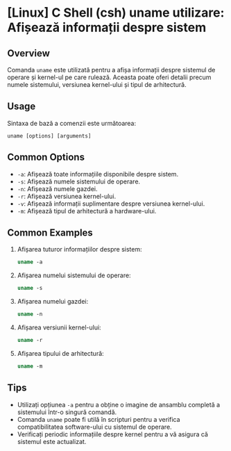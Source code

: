 # [Linux] C Shell (csh) uname utilizare: Afișează informații despre sistem

## Overview
Comanda `uname` este utilizată pentru a afișa informații despre sistemul de operare și kernel-ul pe care rulează. Aceasta poate oferi detalii precum numele sistemului, versiunea kernel-ului și tipul de arhitectură.

## Usage
Sintaxa de bază a comenzii este următoarea:
```
uname [options] [arguments]
```

## Common Options
- `-a`: Afișează toate informațiile disponibile despre sistem.
- `-s`: Afișează numele sistemului de operare.
- `-n`: Afișează numele gazdei.
- `-r`: Afișează versiunea kernel-ului.
- `-v`: Afișează informații suplimentare despre versiunea kernel-ului.
- `-m`: Afișează tipul de arhitectură a hardware-ului.

## Common Examples
1. Afișarea tuturor informațiilor despre sistem:
   ```csh
   uname -a
   ```

2. Afișarea numelui sistemului de operare:
   ```csh
   uname -s
   ```

3. Afișarea numelui gazdei:
   ```csh
   uname -n
   ```

4. Afișarea versiunii kernel-ului:
   ```csh
   uname -r
   ```

5. Afișarea tipului de arhitectură:
   ```csh
   uname -m
   ```

## Tips
- Utilizați opțiunea `-a` pentru a obține o imagine de ansamblu completă a sistemului într-o singură comandă.
- Comanda `uname` poate fi utilă în scripturi pentru a verifica compatibilitatea software-ului cu sistemul de operare.
- Verificați periodic informațiile despre kernel pentru a vă asigura că sistemul este actualizat.